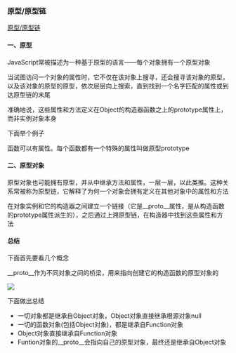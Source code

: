 ### 原型/原型链
[原型/原型链](https://vue3js.cn/interview/JavaScript/prototype.html#%E4%B8%80%E3%80%81%E5%8E%9F%E5%9E%8B)

#### 一、原型
<p>JavaScript常被描述为一种基于原型的语言——每个对象拥有一个原型对象</p>

<p>当试图访问一个对象的属性时，它不仅在该对象上搜寻，还会搜寻该对象的原型，以及该对象的原型的原型，依次层层向上搜索，直到找到一个名字匹配的属性或到达原型链的末尾</p>

<p>准确地说，这些属性和方法定义在Object的构造器函数之上的prototype属性上，而非实例对象本身</p>

<p>下面举个例子</p>

<p>函数可以有属性。每个函数都有一个特殊的属性叫做原型prototype</p>

#### 二、原型对象

<p>原型对象也可能拥有原型，并从中继承方法和属性，一层一层，以此类推。这种关系常被称为原型链，它解释了为何一个对象会拥有定义在其他对象中的属性和方法</p>

<p>在对象实例和它的构造器之间建立一个链接（它是__proto__属性，是从构造函数的prototype属性派生的），之后通过上溯原型链，在构造器中找到这些属性和方法</p>

#### 总结
<p>下面首先要看几个概念</p>

<p>__proto__作为不同对象之间的桥梁，用来指向创建它的构造函数的原型对象的</p>

<img src="@assets/mianshi/js/proto.png"/>

<p>下面做出总结</p>

* 一切对象都是继承自Object对象，Object对象直接继承根源对象null
* 一切的函数对象(包括Object对象)，都是继承自Function对象
* Object对象直接继承自Function对象
* Funtion对象的__proto__会指向自己的原型对象，最终还是继承自Object对象